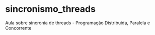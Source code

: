 # sincronismo_threads
Aula sobre sincronia de threads - Programação Distribuida, Paralela e Concorrente
